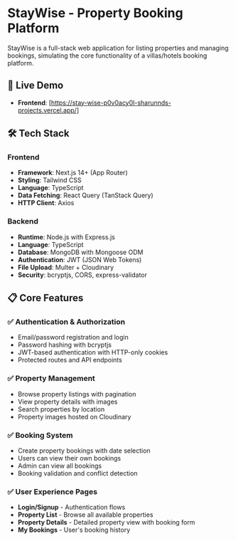 # StayWise - Property Booking Platform

StayWise is a full-stack web application for listing properties and managing bookings, simulating the core functionality of a villas/hotels booking platform.

## 🚀 Live Demo

- **Frontend**: [https://stay-wise-p0v0acy0l-sharunnds-projects.vercel.app/]

## 🛠️ Tech Stack

### Frontend
- **Framework**: Next.js 14+ (App Router)
- **Styling**: Tailwind CSS
- **Language**: TypeScript
- **Data Fetching**: React Query (TanStack Query)
- **HTTP Client**: Axios

### Backend
- **Runtime**: Node.js with Express.js
- **Language**: TypeScript
- **Database**: MongoDB with Mongoose ODM
- **Authentication**: JWT (JSON Web Tokens)
- **File Upload**: Multer + Cloudinary
- **Security**: bcryptjs, CORS, express-validator

## 📋 Core Features

### ✅ Authentication & Authorization
- Email/password registration and login
- Password hashing with bcryptjs
- JWT-based authentication with HTTP-only cookies
- Protected routes and API endpoints

### ✅ Property Management
- Browse property listings with pagination
- View property details with images
- Search properties by location
- Property images hosted on Cloudinary

### ✅ Booking System
- Create property bookings with date selection
- Users can view their own bookings
- Admin can view all bookings
- Booking validation and conflict detection

### ✅ User Experience Pages
- **Login/Signup** - Authentication flows
- **Property List** - Browse all available properties
- **Property Details** - Detailed property view with booking form
- **My Bookings** - User's booking history
